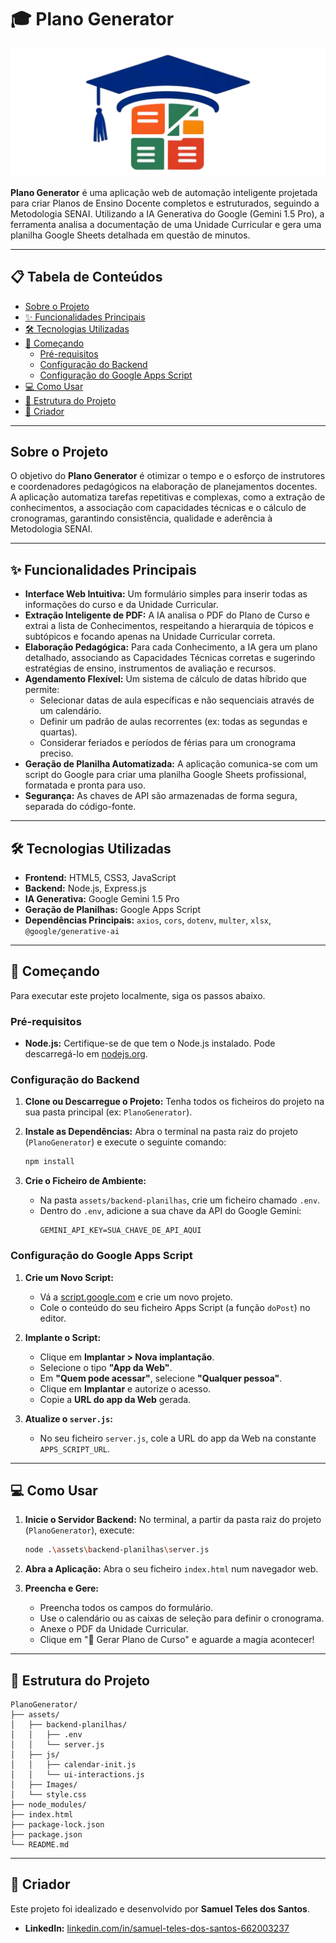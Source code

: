 # 🎓 Plano Generator

![Logo](assets/Images/Logo%20Plano%20Generator.png)

**Plano Generator** é uma aplicação web de automação inteligente projetada para criar Planos de Ensino Docente completos e estruturados, seguindo a Metodologia SENAI. Utilizando a IA Generativa do Google (Gemini 1.5 Pro), a ferramenta analisa a documentação de uma Unidade Curricular e gera uma planilha Google Sheets detalhada em questão de minutos.

---

## 📋 Tabela de Conteúdos

- [Sobre o Projeto](#sobre-o-projeto)
- [✨ Funcionalidades Principais](#-funcionalidades-principais)
- [🛠️ Tecnologias Utilizadas](#️-tecnologias-utilizadas)
- [🚀 Começando](#-começando)
  - [Pré-requisitos](#pré-requisitos)
  - [Configuração do Backend](#configuração-do-backend)
  - [Configuração do Google Apps Script](#configuração-do-google-apps-script)
- [💻 Como Usar](#-como-usar)
- [📁 Estrutura do Projeto](#-estrutura-do-projeto)
- [👤 Criador](#-criador)

---

## Sobre o Projeto

O objetivo do **Plano Generator** é otimizar o tempo e o esforço de instrutores e coordenadores pedagógicos na elaboração de planejamentos docentes. A aplicação automatiza tarefas repetitivas e complexas, como a extração de conhecimentos, a associação com capacidades técnicas e o cálculo de cronogramas, garantindo consistência, qualidade e aderência à Metodologia SENAI.

---

## ✨ Funcionalidades Principais

- **Interface Web Intuitiva:** Um formulário simples para inserir todas as informações do curso e da Unidade Curricular.
- **Extração Inteligente de PDF:** A IA analisa o PDF do Plano de Curso e extrai a lista de Conhecimentos, respeitando a hierarquia de tópicos e subtópicos e focando apenas na Unidade Curricular correta.
- **Elaboração Pedagógica:** Para cada Conhecimento, a IA gera um plano detalhado, associando as Capacidades Técnicas corretas e sugerindo estratégias de ensino, instrumentos de avaliação e recursos.
- **Agendamento Flexível:** Um sistema de cálculo de datas híbrido que permite:
  - Selecionar datas de aula específicas e não sequenciais através de um calendário.
  - Definir um padrão de aulas recorrentes (ex: todas as segundas e quartas).
  - Considerar feriados e períodos de férias para um cronograma preciso.
- **Geração de Planilha Automatizada:** A aplicação comunica-se com um script do Google para criar uma planilha Google Sheets profissional, formatada e pronta para uso.
- **Segurança:** As chaves de API são armazenadas de forma segura, separada do código-fonte.

---

## 🛠️ Tecnologias Utilizadas

- **Frontend:** HTML5, CSS3, JavaScript
- **Backend:** Node.js, Express.js
- **IA Generativa:** Google Gemini 1.5 Pro
- **Geração de Planilhas:** Google Apps Script
- **Dependências Principais:** `axios`, `cors`, `dotenv`, `multer`, `xlsx`, `@google/generative-ai`

---

## 🚀 Começando

Para executar este projeto localmente, siga os passos abaixo.

### Pré-requisitos

- **Node.js:** Certifique-se de que tem o Node.js instalado. Pode descarregá-lo em [nodejs.org](https://nodejs.org/).

### Configuração do Backend

1.  **Clone ou Descarregue o Projeto:**
    Tenha todos os ficheiros do projeto na sua pasta principal (ex: `PlanoGenerator`).

2.  **Instale as Dependências:**
    Abra o terminal na pasta raiz do projeto (`PlanoGenerator`) e execute o seguinte comando:
    ```bash
    npm install
    ```

3.  **Crie o Ficheiro de Ambiente:**
    - Na pasta `assets/backend-planilhas`, crie um ficheiro chamado `.env`.
    - Dentro do `.env`, adicione a sua chave da API do Google Gemini:
      ```
      GEMINI_API_KEY=SUA_CHAVE_DE_API_AQUI
      ```

### Configuração do Google Apps Script

1.  **Crie um Novo Script:**
    - Vá a [script.google.com](https://script.google.com) e crie um novo projeto.
    - Cole o conteúdo do seu ficheiro Apps Script (a função `doPost`) no editor.

2.  **Implante o Script:**
    - Clique em **Implantar > Nova implantação**.
    - Selecione o tipo **"App da Web"**.
    - Em **"Quem pode acessar"**, selecione **"Qualquer pessoa"**.
    - Clique em **Implantar** e autorize o acesso.
    - Copie a **URL do app da Web** gerada.

3.  **Atualize o `server.js`:**
    - No seu ficheiro `server.js`, cole a URL do app da Web na constante `APPS_SCRIPT_URL`.

---

## 💻 Como Usar

1.  **Inicie o Servidor Backend:**
    No terminal, a partir da pasta raiz do projeto (`PlanoGenerator`), execute:
    ```bash
    node .\assets\backend-planilhas\server.js
    ```

2.  **Abra a Aplicação:**
    Abra o seu ficheiro `index.html` num navegador web.

3.  **Preencha e Gere:**
    - Preencha todos os campos do formulário.
    - Use o calendário ou as caixas de seleção para definir o cronograma.
    - Anexe o PDF da Unidade Curricular.
    - Clique em "🚀 Gerar Plano de Curso" e aguarde a magia acontecer!

---

## 📁 Estrutura do Projeto

```
PlanoGenerator/
├── assets/
│   ├── backend-planilhas/
│   │   ├── .env
│   │   └── server.js
│   ├── js/
│   │   ├── calendar-init.js
│   │   └── ui-interactions.js
│   ├── Images/
│   └── style.css
├── node_modules/
├── index.html
├── package-lock.json
├── package.json
└── README.md
```

---

## 👤 Criador

Este projeto foi idealizado e desenvolvido por **Samuel Teles dos Santos**.

- **LinkedIn:** [linkedin.com/in/samuel-teles-dos-santos-662003237](https://linkedin.com/in/samuel-teles-dos-santos-662003237)
